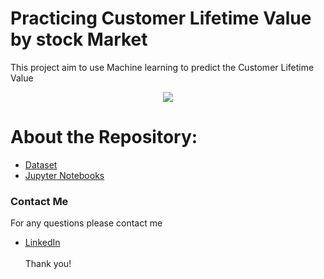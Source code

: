 # Practicing Customer Lifetime Value by stock Market
This project aim to use Machine learning to predict the Customer Lifetime Value

<p align="center" width="100%">
<img src="https://www.intuition.com/wp-content/uploads/2020/09/stock-market-investment-graph-with-indicator-and-volume-data-picture-id1168095013.jpg"/>
</p>


# About the Repository:
- [Dataset](https://github.com/Mashael999/CLV-Stock-Market/tree/main/Dataset)
- [Jupyter Notebooks](https://github.com/Mashael999/CLV-Stock-Market/blob/main/Jupyter%20Notebooks/CLV_Notebooks.ipynb)

### Contact Me
For any questions please contact me <br/>
- [LinkedIn](https://www.linkedin.com/in/mashael-a-56b884220/)
<br/><br/>
Thank you!
